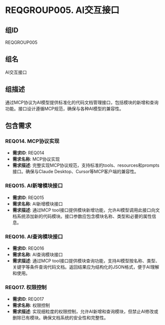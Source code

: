 # REQGROUP005. AI交互接口

## 组ID
REQGROUP005

## 组名
AI交互接口

## 组描述
通过MCP协议为AI模型提供标准化的代码文档管理接口，包括模块的新增和查询功能。接口设计遵循MCP规范，确保与各种AI模型的兼容性。

## 包含需求

### REQ014. MCP协议实现
- **需求ID**: REQ014
- **需求名称**: MCP协议实现
- **需求描述**: 完整实现MCP协议规范，支持标准的tools、resources和prompts接口。确保与Claude Desktop、Cursor等MCP客户端的兼容性。

### REQ015. AI新增模块接口
- **需求ID**: REQ015
- **需求名称**: AI新增模块接口
- **需求描述**: 通过MCP tool接口提供模块新增功能，允许AI模型调用此接口向文档系统添加新的代码模块。接口参数应包含模块名称、类型和必要的属性信息。

### REQ016. AI查询模块接口
- **需求ID**: REQ016
- **需求名称**: AI查询模块接口
- **需求描述**: 通过MCP tool接口提供模块查询功能，支持AI模型按名称、类型、关键字等条件查询代码文档。返回结果应为结构化的JSON格式，便于AI理解和使用。

### REQ017. 权限控制
- **需求ID**: REQ017
- **需求名称**: 权限控制
- **需求描述**: 实现细粒度的权限控制，允许AI新增和查询模块，但禁止AI修改或删除已有模块。确保文档系统的安全性和完整性。